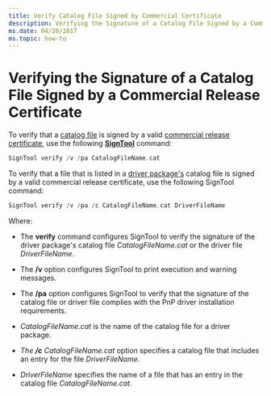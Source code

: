 ```yaml
---
title: Verify Catalog File Signed by Commercial Certificate
description: Verifying the Signature of a Catalog File Signed by a Commercial Release Certificate
ms.date: 04/20/2017
ms.topic: how-to
---
```


# Verifying the Signature of a Catalog File Signed by a Commercial Release Certificate


To verify that a [catalog file](catalog-files.md) is signed by a valid [commercial release certificate](./deprecation-of-software-publisher-certificates-and-commercial-release-certificates.md), use the following [**SignTool**](../devtest/signtool.md) command:

```cpp
SignTool verify /v /pa CatalogFileName.cat
```

To verify that a file that is listed in a [driver package's](driver-packages.md) catalog file is signed by a valid commercial release certificate, use the following SignTool command:

```cpp
SignTool verify /v /pa /c CatalogFileName.cat DriverFileName
```

Where:

-   The **verify** command configures SignTool to verify the signature of the driver package's catalog file *CatalogFileName.cat* or the driver file *DriverFileName*.

-   The **/v** option configures SignTool to print execution and warning messages.

-   The **/pa** option configures SignTool to verify that the signature of the catalog file or driver file complies with the PnP driver installation requirements.

-   *CatalogFileName.cat* is the name of the catalog file for a driver package.

-   *The* ***/c*** *CatalogFileName.cat* option specifies a catalog file that includes an entry for the file *DriverFileName*.

-   *DriverFileName* specifies the name of a file that has an entry in the catalog file *CatalogFileName.cat*.
